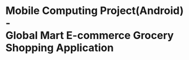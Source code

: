 <h1> Mobile Computing Project(Android) -  <br>
    Global Mart E-commerce Grocery Shopping Application</h1>
